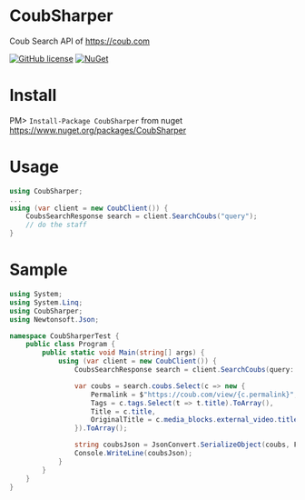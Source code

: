 # CoubSharper
Coub Search API of https://coub.com

[![GitHub license](https://img.shields.io/github/license/:user/:repo.svg)](https://raw.githubusercontent.com/ewgraf/CoubSharper/master/LICENSE)
[![NuGet](https://img.shields.io/badge/nuget-v1.0-orange.svg)](https://www.nuget.org/packages/CoubSharper)

# Install
PM> `Install-Package CoubSharper` from nuget https://www.nuget.org/packages/CoubSharper

# Usage
```csharp
using CoubSharper;
...
using (var client = new CoubClient()) {
	CoubsSearchResponse search = client.SearchCoubs("query");
	// do the staff
}
```

# Sample
```csharp
using System;
using System.Linq;
using CoubSharper;
using Newtonsoft.Json;

namespace CoubSharperTest {
    public class Program {
        public static void Main(string[] args) {			
            using (var client = new CoubClient()) {
                CoubsSearchResponse search = client.SearchCoubs(query: "cosplay", OrderBy.views_count, page: 1);

                var coubs = search.coubs.Select(c => new {
                    Permalink = $"https://coub.com/view/{c.permalink}",
                    Tags = c.tags.Select(t => t.title).ToArray(),
                    Title = c.title,
                    OriginalTitle = c.media_blocks.external_video.title
                }).ToArray();

                string coubsJson = JsonConvert.SerializeObject(coubs, Formatting.Indented);
                Console.WriteLine(coubsJson);
            }
        }
    }
}
```
